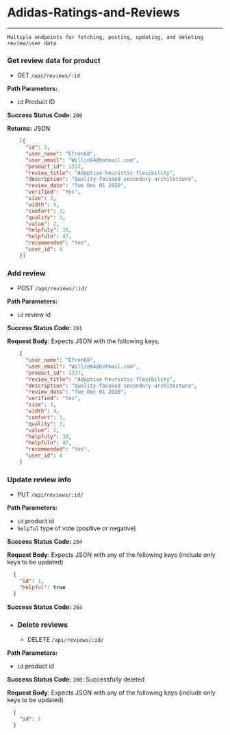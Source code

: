 # Adidas-Ratings-and-Reviews
----
  `Multiple endpoints for fetching, posting, updating, and deleting review/user data`

### Get review data for product
* GET `/api/reviews/:id`

**Path Parameters:**
  * `id` Product ID

**Success Status Code:** `200`

**Returns:** JSON

```json
    [{
      "id": 1,
      "user_name": "Efren68",
      "user_email": "Willie64@hotmail.com",
      "product_id": 1337,
      "review_title": "Adaptive heuristic flexibility",
      "description": "Quality-focused secondary architecture",
      "review_date": "Tue Dec 01 2020",
      "verified": "Yes",
      "size": 3,
      "width": 4,
      "comfort": 3,
      "quality": 3,
      "value": 2,
      "helpfuly": 38,
      "helpfuln": 47,
      "recommended": "Yes",
      "user_id": 4
    }]
```

### Add review
  * POST `/api/reviews/:id/`

**Path Parameters:**

  * `id` review id

**Success Status Code:** `201`

**Request Body**: Expects JSON with the following keys.

```json
    {
      "user_name": "Efren68",
      "user_email": "Willie64@hotmail.com",
      "product_id": 1337,
      "review_title": "Adaptive heuristic flexibility",
      "description": "Quality-focused secondary architecture",
      "review_date": "Tue Dec 01 2020",
      "verified": "Yes",
      "size": 3,
      "width": 4,
      "comfort": 3,
      "quality": 3,
      "value": 2,
      "helpfuly": 38,
      "helpfuln": 47,
      "recommended": "Yes",
      "user_id": 4
    }
```


### Update review info
  * PUT `/api/reviews/:id/`

**Path Parameters:**
  * `id` product id
  * `helpful` type of vote (positive or negative)

**Success Status Code:** `204`

**Request Body**: Expects JSON with any of the following keys (include only keys to be updated)

```json
  {
    "id": 1,
    "helpful": true
  }
```

**Success Status Code:** `204`


* ### Delete reviews
  * DELETE `/api/reviews/:id/`

**Path Parameters:**
  * `id` product id

**Success Status Code:** `200`: Successfully deleted

**Request Body**: Expects JSON with any of the following keys (include only keys to be updated)

```json
  {
    "id": 1
  }
```

